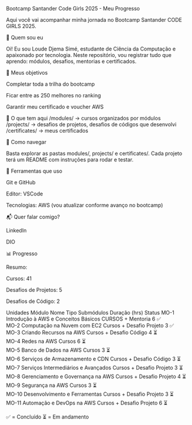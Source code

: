 Bootcamp Santander Code Girls 2025 - Meu Progresso

Aqui você vai acompanhar minha jornada no Bootcamp Santander CODE GIRLS 2025.

📌 Quem sou eu

Oi! Eu sou Loude Djema Simé, estudante de Ciência da Computação e apaixonado por tecnologia.
Neste repositório, vou registrar tudo que aprendo: módulos, desafios, mentorias e certificados.

🚀 Meus objetivos

 Completar toda a trilha do bootcamp

 Ficar entre as 250 melhores no ranking

 Garantir meu certificado e voucher AWS

📁 O que tem aqui
/modules/      → cursos organizados por módulos  
/projects/     → desafios de projetos, desafios de códigos que desenvolvi  
/certificates/ → meus certificados  

📝 Como navegar

Basta explorar as pastas modules/, projects/ e certificates/.
Cada projeto terá um README com instruções para rodar e testar.

🔧 Ferramentas que uso

Git e GitHub

Editor: VSCode

Tecnologias: AWS (vou atualizar conforme avanço no bootcamp)

📬 Quer falar comigo?

LinkedIn

DIO

📊 Progresso

Resumo:

Cursos: 41

Desafios de Projetos: 5

Desafios de Código: 2

Unidades
Módulo	Nome	Tipo	Submódulos	Duração (hrs)	Status
MO-1	Introdução à AWS e Conceitos Básicos	CURSOS + Mentoria	6	✅	
MO-2	Computação na Nuvem com EC2	Cursos + Desafio Projeto	3	✅	
MO-3	Criando Recursos na AWS	Cursos + Desafio Código	4	⏳	
MO-4	Redes na AWS	Cursos	6	⏳	
MO-5	Banco de Dados na AWS	Cursos	3	⏳	
MO-6	Serviços de Armazenamento e CDN	Cursos + Desafio Código	3	⏳	
MO-7	Serviços Intermediários e Avançados	Cursos + Desafio Projeto	3	⏳	
MO-8	Gerenciamento e Governança na AWS	Cursos + Desafio Projeto	4	⏳	
MO-9	Segurança na AWS	Cursos	3	⏳	
MO-10	Desenvolvimento e Ferramentas	Cursos + Desafio Projeto	3	⏳	
MO-11	Automação e DevOps na AWS	Cursos + Desafio Projeto	6	⏳	

✅ = Concluído
⏳ = Em andamento

